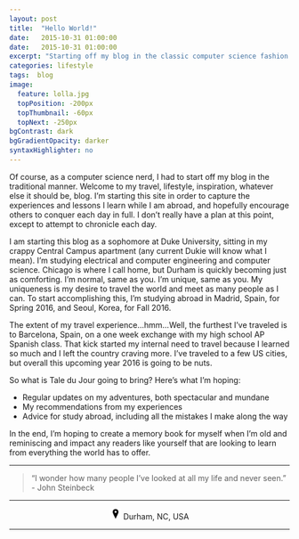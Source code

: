 ```yaml
---
layout: post
title:  "Hello World!"
date:   2015-10-31 01:00:00
date:   2015-10-31 01:00:00
excerpt: "Starting off my blog in the classic computer science fashion..."
categories: lifestyle
tags:  blog
image:
  feature: lolla.jpg
  topPosition: -200px
  topThumbnail: -60px
  topNext: -250px
bgContrast: dark
bgGradientOpacity: darker
syntaxHighlighter: no
---
```


Of course, as a computer science nerd, I had to start off my blog in the traditional manner. Welcome to my travel, lifestyle, inspiration, whatever else it should be, blog. I’m starting this site in order to capture the experiences and lessons I learn while I am abroad, and hopefully encourage others to conquer each day in full. I don’t really have a plan at this point, except to attempt to chronicle each day.

I am starting this blog as a sophomore at Duke University, sitting in my crappy Central Campus apartment (any current Dukie will know what I mean). I’m studying electrical and computer engineering and computer science. Chicago is where I call home, but Durham is quickly becoming just as comforting. I’m normal, same as you. I’m unique, same as you. My uniqueness is my desire to travel the world and meet as many people as I can. To start accomplishing this, I’m studying abroad in Madrid, Spain, for Spring 2016, and Seoul, Korea, for Fall 2016.

The extent of my travel experience…hmm…Well, the furthest I’ve traveled is to Barcelona, Spain, on a one week exchange with my high school AP Spanish class. That kick started my internal need to travel because I learned so much and I left the country craving more. I’ve traveled to a few US cities, but overall this upcoming year 2016 is going to be nuts.

So what is Tale du Jour going to bring? Here’s what I’m hoping:

* Regular updates on my adventures, both spectacular and mundane
* My recommendations from my experiences
* Advice for study abroad, including all the mistakes I make along the way

In the end, I’m hoping to create a memory book for myself when I’m old and reminiscing and impact any readers like yourself that are looking to learn from everything the world has to offer.

<hr>

<blockquote class="largeQuote">“I wonder how many people I’ve looked at all my life and never seen.” - John Steinbeck</blockquote>

<hr>

<center><img src="/assets/images/location.jpg" height=20px width=20px/> Durham, NC, USA</center>

<hr>
